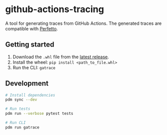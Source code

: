 # github-actions-tracing

A tool for generating traces from GitHub Actions. The generated traces are compatible with [Perfetto](https://ui.perfetto.dev/).

## Getting started

1. Download the `.whl` file from the [latest release](https://github.com/WATonomous/github-actions-tracing/releases/latest).
2. Install the wheel: `pip install <path_to_file.whl>`
3. Run the CLI: `gatrace`

## Development

```bash
# Install dependencies
pdm sync --dev

# Run tests
pdm run --verbose pytest tests

# Run CLI
pdm run gatrace
```

